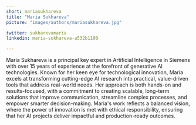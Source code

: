 ```yaml
---
short: mariasukhareva
title: "Maria Sukhareva"
picture: "images/authors/mariasukhareva.jpg"

twitter: sukharevamaria
linkedin: maria-sukhareva-a532b1100

---
```


​Maria Sukhareva is a principal key expert in Artificial Intelligence in Siemens with over 15 years of experience at the forefront of generative AI technologies. Known for her keen eye for technological innovation, Maria excels at transforming cutting-edge AI research into practical, value-driven tools that address real-world needs. Her approach is both hands-on and results-focused, with a commitment to creating scalable, long-term solutions that improve communication, streamline complex processes, and empower smarter decision-making. Maria's work reflects a balanced vision, where the power of innovation is met with ethical responsibility, ensuring that her AI projects deliver impactful and production-ready outcomes.